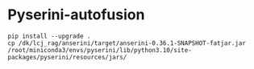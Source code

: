 # Pyserini-autofusion

```shell
pip install --upgrade .
cp /dk/lcj_rag/anserini/target/anserini-0.36.1-SNAPSHOT-fatjar.jar /root/miniconda3/envs/pyserini/lib/python3.10/site-packages/pyserini/resources/jars/
```
